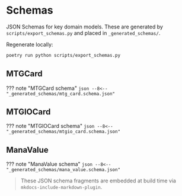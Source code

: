 # Schemas

JSON Schemas for key domain models. These are generated by `scripts/export_schemas.py` and placed in `_generated_schemas/`.

Regenerate locally:

```bash
poetry run python scripts/export_schemas.py
```

## MTGCard

??? note "MTGCard schema"
	```json
	--8<-- "_generated_schemas/mtg_card.schema.json"
	```

## MTGIOCard

??? note "MTGIOCard schema"
	```json
	--8<-- "_generated_schemas/mtgio_card.schema.json"
	```

## ManaValue

??? note "ManaValue schema"
	```json
	--8<-- "_generated_schemas/mana_value.schema.json"
	```

> These JSON schema fragments are embedded at build time via `mkdocs-include-markdown-plugin`.
